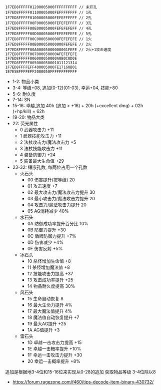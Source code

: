 ```
1F7ED8FFFFF01200005000FFFFFFFFFF // 未开孔
1F7ED8FFFFF01100005000FEFFFFFFFF // 1孔
1F7ED8FFFFF01000005000FEFEFFFFFF // 2孔
1F7ED8FFFFF00F00005000FEFEFEFFFF // 3孔
1F7ED8FFFFF00E00005000FEFEFEFEFF // 4孔
1F7ED8FFFFF00D00005000FEFEFEFEFE // 5孔
1F7ED8FFFFF00C0000500000FEFEFEFE // 1火
1F7ED8FFFFF00B000050000000FEFEFE // 2火
1F7ED8FFFFF00A00005000000001FEFE // 2火+1攻击速度
1F7ED8FFFFF007000050000AFEFEFEFE
1F7ED8FFFFF006000050000A0B0C0D0E
1F7ED8FFFFF005000050001011121314
1F7ED8FFFFEFF400005000FE17160B01
1E7E5BFFFFEFF2000050FFFFFFFFFFFF
```

+ 1-2: 物品小类
+ 3-4: 等级+08, 追加(0-12)(01-03), 幸运+04, 技能+80
+ 5-6: 耐久度
+ 7-14: SN
+ 15-16: 卓越,追加 40h (追加 > +16) + 20h (+excellent dmg) + 02h (+hp/kill) = 62h
+ 19-20: 物品大类
+ 22: 荧光属性
    + 0 武器攻击力 +11
    + 1 武器技能攻击力 +11
    + 2 法杖攻击力/魔法攻击力 +5
    + 3 法杖技能攻击力 +11
    + 4 装备防御力 +24
    + 5 装备最大生命值 +29
+ 23-32: 镶嵌孔数, 每两位占用一个孔数
    + 火石头
        + 00 伤害提升(按等级) 20
        + 01 攻击速度 +7
        + 02 最大攻击力/魔法攻击力提升 30
        + 03 最小攻击力/魔法攻击力提升 20
        + 04 攻击力/魔法攻击力提升 20
        + 05 AG消耗减少 40%
    + 水石头
        + 0A 防御成功率提升百分比 10%
        + 0B 防御力提升 +30
        + 0C 盾牌防御力提升 +7%
        + 0D 伤害减少 +4%
        + 0E 伤害反射 +5%
    + 冰石头
        + 10 杀怪增加生命值 +8
        + 11 杀怪增加魔法值 +8
        + 12 技能攻击力提高 +37
        + 13 攻击成功率提升 +25
        + 14 物品耐久度提高 30%
    + 风石头
        + 15 生命自动恢复 8
        + 16 最大生命力提升 4%
        + 17 最大魔法值提升 4%
        + 18 魔法值自动恢复提升 +7
        + 19 最大AG提升 +25
        + 1A AG值提升 +3
    + 雷石头
        + 1D 卓越一击攻击力提高 +15
        + 1E 卓越一击概率提升 +10%
        + 1F 幸运一击攻击力提升 +30
        + 20 幸运一击概率提升 +8%

追加是根据地3-4位和15-16位来实现从0-28的追加 获取物品等级 3-4位除以8

+ https://forum.ragezone.com/f460/tips-decode-item-binary-430732/